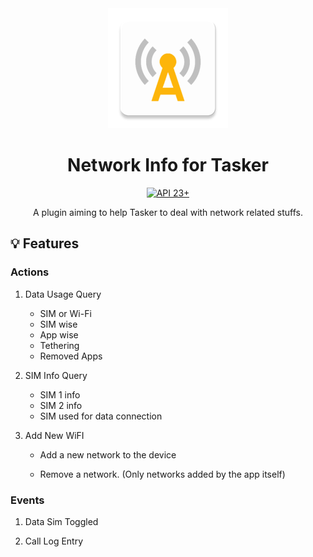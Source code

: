 <div align="center">
<picture>
  <img alt="" src="app/src/main/res/mipmap-xxxhdpi/ic_launcher.webp">
</picture><br>
<h1 align="center">Network Info for Tasker</h1>
<a href="https://developer.android.com/tools/releases/platforms#5.0">
<img alt="API 23+" src="https://img.shields.io/badge/API-23%2B-brightgreen.svg?style=for-the-badge&color=FF0800" title="Android 6.0 Marshmallow"></a>

A plugin aiming to help Tasker to deal with network related stuffs. <br>
</div>


## :bulb: Features
### Actions
1. Data Usage Query
    - SIM or Wi-Fi
    - SIM wise
    - App wise
    - Tethering
    - Removed Apps

2. SIM Info Query
    - SIM 1 info
    - SIM 2 info
    - SIM used for data connection

3. Add New WiFI
    - Add a new network to the device <!--(For Android Q and above, user approval is required, and won't be listed in saved networks [See why?](https://developer.android.com/about/versions/10/privacy/changes#configure-wifi))-->

    - Remove a network. (Only networks added by the app itself)




### Events

1. Data Sim Toggled

2. Call Log Entry